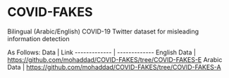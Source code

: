 # COVID-FAKES
Bilingual (Arabic/English) COVID-19 Twitter dataset for misleading information detection

   As Follows:
     Data     |    Link
------------- | -------------
English Data  | https://github.com/mohaddad/COVID-FAKES/tree/COVID-FAKES-E
 Arabic Data  | https://github.com/mohaddad/COVID-FAKES/tree/COVID-FAKES-A
